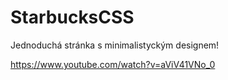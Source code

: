 # StarbucksCSS

Jednoduchá stránka s minimalistyckým designem!

https://www.youtube.com/watch?v=aViV41VNo_0
